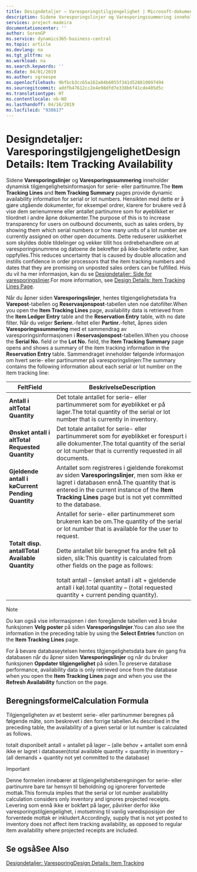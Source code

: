 ```yaml
---
title: Designdetaljer – Varesporingstilgjengelighet | Microsoft-dokumentasjon
description: Sidene Varesporingslinjer og Varesporingssummering inneholder dynamisk tilgjengelighetsinformasjon for serie- eller partinumre. Hensikten med dette er å gjøre utgående dokumenter, for eksempel ordrer, klarere for brukere ved å vise dem serienumrene eller antallet partinumre som for øyeblikket er tilordnet i andre åpne dokumenter.
services: project-madeira
documentationcenter: ''
author: SorenGP
ms.service: dynamics365-business-central
ms.topic: article
ms.devlang: na
ms.tgt_pltfrm: na
ms.workload: na
ms.search.keywords: ''
ms.date: 04/01/2019
ms.author: sgroespe
ms.openlocfilehash: 9bfbcb3cc65a162a04b6055f341d528810097494
ms.sourcegitcommit: addfb47612cc2e4e98dfd7e338b6f41cde405d5c
ms.translationtype: HT
ms.contentlocale: nb-NO
ms.lasthandoff: 04/16/2019
ms.locfileid: "938617"
---
```

# <a name="design-details-item-tracking-availability"></a><span data-ttu-id="3189b-104">Designdetaljer: Varesporingstilgjengelighet</span><span class="sxs-lookup"><span data-stu-id="3189b-104">Design Details: Item Tracking Availability</span></span>
<span data-ttu-id="3189b-105">Sidene **Varesporingslinjer** og **Varesporingssummering** inneholder dynamisk tilgjengelighetsinformasjon for serie- eller partinumre.</span><span class="sxs-lookup"><span data-stu-id="3189b-105">The **Item Tracking Lines** and **Item Tracking Summary** pages provide dynamic availability information for serial or lot numbers.</span></span> <span data-ttu-id="3189b-106">Hensikten med dette er å gjøre utgående dokumenter, for eksempel ordrer, klarere for brukere ved å vise dem serienumrene eller antallet partinumre som for øyeblikket er tilordnet i andre åpne dokumenter.</span><span class="sxs-lookup"><span data-stu-id="3189b-106">The purpose of this is to increase transparency for users on outbound documents, such as sales orders, by showing them which serial numbers or how many units of a lot number are currently assigned on other open documents.</span></span> <span data-ttu-id="3189b-107">Dette reduserer usikkerhet som skyldes doble tildelinger og vekker tillit hos ordrebehandlere om at varesporingsnumrene og datoene de bekrefter på ikke-bokførte ordrer, kan oppfylles.</span><span class="sxs-lookup"><span data-stu-id="3189b-107">This reduces uncertainty that is caused by double allocation and instills confidence in order processors that the item tracking numbers and dates that they are promising on unposted sales orders can be fulfilled.</span></span> <span data-ttu-id="3189b-108">Hvis du vil ha mer informasjon, kan du se [Designdetaljer: Side for varesporingslinjer](design-details-item-tracking-lines-window.md).</span><span class="sxs-lookup"><span data-stu-id="3189b-108">For more information, see [Design Details: Item Tracking Lines Page](design-details-item-tracking-lines-window.md).</span></span>  

 <span data-ttu-id="3189b-109">Når du åpner siden **Varesporingslinjer**, hentes tilgjengelighetsdata fra **Varepost**-tabellen og **Reservasjonspost**-tabellen uten noe datofilter.</span><span class="sxs-lookup"><span data-stu-id="3189b-109">When you open the **Item Tracking Lines** page, availability data is retrieved from the **Item Ledger Entry** table and the **Reservation Entry** table, with no date filter.</span></span> <span data-ttu-id="3189b-110">Når du velger **Serienr.**-feltet eller **Partinr.**-feltet, åpnes siden **Varesporingssummering** med et sammendrag av varesporingsinformasjonen i **Reservasjonspost**-tabellen.</span><span class="sxs-lookup"><span data-stu-id="3189b-110">When you choose the **Serial No.** field or the **Lot No.** field, the **Item Tracking Summary** page opens and shows a summary of the item tracking information in the **Reservation Entry** table.</span></span> <span data-ttu-id="3189b-111">Sammendraget inneholder følgende informasjon om hvert serie- eller partinummer på varesporingslinjen:</span><span class="sxs-lookup"><span data-stu-id="3189b-111">The summary contains the following information about each serial or lot number on the item tracking line:</span></span>  

|<span data-ttu-id="3189b-112">Felt</span><span class="sxs-lookup"><span data-stu-id="3189b-112">Field</span></span>|<span data-ttu-id="3189b-113">Beskrivelse</span><span class="sxs-lookup"><span data-stu-id="3189b-113">Description</span></span>|  
|---------------------------------|---------------------------------------|  
|<span data-ttu-id="3189b-114">**Antall i alt**</span><span class="sxs-lookup"><span data-stu-id="3189b-114">**Total Quantity**</span></span>|<span data-ttu-id="3189b-115">Det totale antallet for serie- eller partinummeret som for øyeblikket er på lager.</span><span class="sxs-lookup"><span data-stu-id="3189b-115">The total quantity of the serial or lot number that is currently in inventory.</span></span>|  
|<span data-ttu-id="3189b-116">**Ønsket antall i alt**</span><span class="sxs-lookup"><span data-stu-id="3189b-116">**Total Requested Quantity**</span></span>|<span data-ttu-id="3189b-117">Det totale antallet for serie- eller partinummeret som for øyeblikket er forespurt i alle dokumenter.</span><span class="sxs-lookup"><span data-stu-id="3189b-117">The total quantity of the serial or lot number that is currently requested in all documents.</span></span>|  
|<span data-ttu-id="3189b-118">**Gjeldende antall i kø**</span><span class="sxs-lookup"><span data-stu-id="3189b-118">**Current Pending Quantity**</span></span>|<span data-ttu-id="3189b-119">Antallet som registreres i gjeldende forekomst av siden **Varesporingslinjer**, men som ikke er lagret i databasen ennå.</span><span class="sxs-lookup"><span data-stu-id="3189b-119">The quantity that is entered in the current instance of the **Item Tracking Lines** page but is not yet committed to the database.</span></span>|  
|<span data-ttu-id="3189b-120">**Totalt disp. antall**</span><span class="sxs-lookup"><span data-stu-id="3189b-120">**Total Available Quantity**</span></span>|<span data-ttu-id="3189b-121">Antallet for serie- eller partinummeret som brukeren kan be om.</span><span class="sxs-lookup"><span data-stu-id="3189b-121">The quantity of the serial or lot number that is available for the user to request.</span></span><br /><br /> <span data-ttu-id="3189b-122">Dette antallet blir beregnet fra andre felt på siden, slik:</span><span class="sxs-lookup"><span data-stu-id="3189b-122">This quantity is calculated from other fields on the page as follows:</span></span><br /><br /> <span data-ttu-id="3189b-123">totalt antall – (ønsket antall i alt + gjeldende antall i kø).</span><span class="sxs-lookup"><span data-stu-id="3189b-123">total quantity – (total requested quantity + current pending quantity).</span></span>|  

> [!NOTE]  
>  <span data-ttu-id="3189b-124">Du kan også vise informasjonen i den foregående tabellen ved å bruke funksjonen **Velg poster** på siden **Varesporingslinjer**.</span><span class="sxs-lookup"><span data-stu-id="3189b-124">You can also see the information in the preceding table by using the **Select Entries** function on the **Item Tracking Lines** page.</span></span>  

 <span data-ttu-id="3189b-125">For å bevare databaseytelsen hentes tilgjengelighetsdata bare én gang fra databasen når du åpner siden **Varesporingslinjer** og når du bruker funksjonen **Oppdater tilgjengelighet** på siden.</span><span class="sxs-lookup"><span data-stu-id="3189b-125">To preserve database performance, availability data is only retrieved once from the database when you open the **Item Tracking Lines** page and when you use the **Refresh Availability** function on the page.</span></span>  

## <a name="calculation-formula"></a><span data-ttu-id="3189b-126">Beregningsformel</span><span class="sxs-lookup"><span data-stu-id="3189b-126">Calculation Formula</span></span>  
 <span data-ttu-id="3189b-127">Tilgjengeligheten av et bestemt serie- eller partinummer beregnes på følgende måte, som beskrevet i den forrige tabellen.</span><span class="sxs-lookup"><span data-stu-id="3189b-127">As described in the preceding table, the availability of a given serial or lot number is calculated as follows.</span></span>  

 <span data-ttu-id="3189b-128">totalt disponibelt antall = antallet på lager – (alle behov + antallet som ennå ikke er lagret i databasen)</span><span class="sxs-lookup"><span data-stu-id="3189b-128">total available quantity = quantity in inventory – (all demands + quantity not yet committed to the database)</span></span>  

> [!IMPORTANT]  
>  <span data-ttu-id="3189b-129">Denne formelen innebærer at tilgjengelighetsberegningen for serie- eller partinumre bare tar hensyn til beholdning og ignorerer forventede mottak.</span><span class="sxs-lookup"><span data-stu-id="3189b-129">This formula implies that the serial or lot number availability calculation considers only inventory and ignores projected receipts.</span></span> <span data-ttu-id="3189b-130">Levering som ennå ikke er bokført på lager, påvirker derfor ikke varesporingstilgjengelighet, i motsetning til vanlig varedisposisjon der forventede mottak er inkludert.</span><span class="sxs-lookup"><span data-stu-id="3189b-130">Accordingly, supply that is not yet posted to inventory does not affect item tracking availability, as opposed to regular item availability where projected receipts are included.</span></span>  

## <a name="see-also"></a><span data-ttu-id="3189b-131">Se også</span><span class="sxs-lookup"><span data-stu-id="3189b-131">See Also</span></span>  
 [<span data-ttu-id="3189b-132">Designdetaljer: Varesporing</span><span class="sxs-lookup"><span data-stu-id="3189b-132">Design Details: Item Tracking</span></span>](design-details-item-tracking.md)
